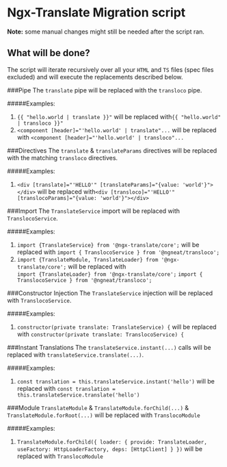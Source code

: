 # Ngx-Translate Migration script

**Note:** some manual changes might still be needed after the script ran.

## What will be done?

The script will iterate recursively over all your `HTML` and `TS` files (spec files excluded) and will execute the replacements described below.

###Pipe
The `translate` pipe will be replaced with the `transloco` pipe.

#####Examples:

1. `{{ "hello.world | translate }}"` will be replaced with`{{ "hello.world" | transloco }}"`
2. `<component [header]="'hello.world' | translate"...` will be replaced with `<component [header]="'hello.world' | transloco"...`

###Directives
The `translate` & `translateParams` directives will be replaced with the matching `transloco` directives.

#####Examples:

1. `<div [translate]="'HELLO'" [translateParams]="{value: 'world'}"></div>` will be replaced with`<div [transloco]="'HELLO'" [translocoParams]="{value: 'world'}"></div>`

###Import
The `TranslateService` import will be replaced with `TranslocoService`.

#####Examples:

1. `import {TranslateService} from '@ngx-translate/core';` will be replaced with `import { TranslocoService } from '@ngneat/transloco';`
2. `import {TranslateModule, TranslateLoader} from '@ngx-translate/core';` will be replaced with  
    `import {TranslateLoader} from '@ngx-translate/core';`
   `import { TranslocoService } from '@ngneat/transloco';`

###Constructor Injection
The `TranslateService` injection will be replaced with `TranslocoService`.

#####Examples:

1. `constructor(private translate: TranslateService) {` will be replaced with `constructor(private translate: TranslocoService) {`

###Instant Translations
The `translateService.instant(...)` calls will be replaced with `translateService.translate(...)`.

#####Examples:

1. `const translation = this.translateService.instant('hello')` will be replaced with `const translation = this.translateService.translate('hello')`

###Module
`TranslateModule` & `TranslateModule.forChild(...)` & `TranslateModule.forRoot(...)` will be replaced with `TranslocoModule`

#####Examples:

1. `TranslateModule.forChild({ loader: { provide: TranslateLoader, useFactory: HttpLoaderFactory, deps: [HttpClient] } })` will be replaced with `TranslocoModule`
